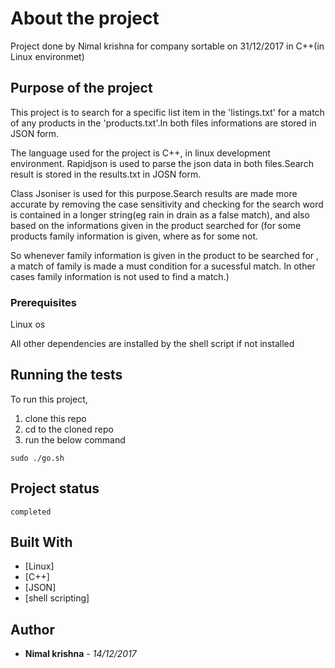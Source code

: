 
# About the project

Project done by Nimal krishna for company sortable on 31/12/2017 in C++(in Linux environmet)

## Purpose of the project

This project is to search for a specific list item in the 'listings.txt' for a  match of any products in the 'products.txt'.In both files informations are stored in JSON form. 

The language used for the project is C++, in linux development environment. Rapidjson is used to parse the json data in both files.Search result is stored in the results.txt in JOSN form.

Class Jsoniser is used for this purpose.Search results are made more accurate by removing the case sensitivity and checking for the search word is contained in a longer string(eg rain in drain as a false match), and also  based on the informations given in the product searched for (for some products family information is given, where as for some not. 

So whenever family  information is given in the product to be searched for , a match of family is made a must condition for a sucessful match. In other cases family information is not used to find a match.)

### Prerequisites

Linux os 

All other dependencies are installed by the shell script if not installed

## Running the tests

To run this project,
1. clone this repo
2. cd to the cloned repo
3. run the below command
```
sudo ./go.sh
```
## Project status

```
completed
```

## Built With

* [Linux]
* [C++]
* [JSON]
* [shell scripting]

## Author

* **Nimal krishna** - *14/12/2017*
